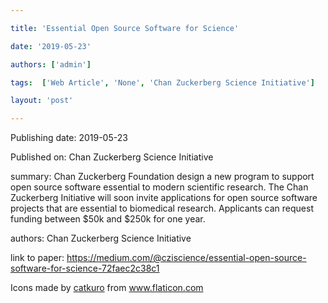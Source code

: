 ---
title: 'Essential Open Source Software for Science'
date: '2019-05-23'
authors: ['admin']
tags:  ['Web Article', 'None', 'Chan Zuckerberg Science Initiative']
layout: 'post'
---
Publishing date: 2019-05-23

Published on: Chan Zuckerberg Science Initiative

summary: Chan Zuckerberg Foundation design a new program to support open source software essential to modern scientific research. The Chan Zuckerberg Initiative will soon invite applications for open source software projects that are essential to biomedical research. Applicants can request funding between $50k and $250k for one year. 

authors: Chan Zuckerberg Science Initiative

link to paper: https://medium.com/@cziscience/essential-open-source-software-for-science-72faec2c38c1

Icons made by <a href="https://www.flaticon.com/free-icon/bookshelves_3576884" title="catkuro">catkuro</a> from <a href="https://www.flaticon.com/" title="Flaticon"> www.flaticon.com</a>